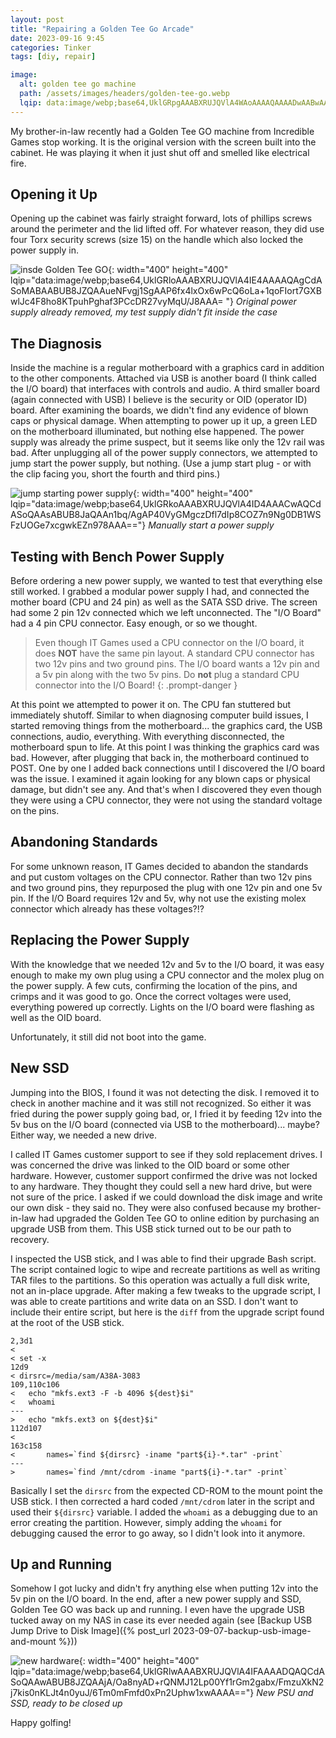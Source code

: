 ```yaml
---
layout: post
title: "Repairing a Golden Tee Go Arcade"
date: 2023-09-16 9:45
categories: Tinker
tags: [diy, repair]

image:
  alt: golden tee go machine
  path: /assets/images/headers/golden-tee-go.webp
  lqip: data:image/webp;base64,UklGRpgAAABXRUJQVlA4WAoAAAAQAAAADwAABwAAQUxQSDsAAAARL6CojRQ4toZO4E9EBI78AYNIkuIMYOCRAAY+C8RAqsa/GfAQ0f+A3WoBhqqJ//GK4w75YR/1A6C0DgBWUDggNgAAALABAJ0BKhAACAAFQHwllAACofXyKRAA/uj8FCApy9SxrKn2TESgQodV5hRyOxOpmaT2Km8AAA==
---
```


My brother-in-law recently had a Golden Tee GO machine from Incredible Games stop working. It is the original version with the screen built into the cabinet. He was playing it when it just shut off and smelled like electrical fire.

## Opening it Up

Opening up the cabinet was fairly straight forward, lots of phillips screws around the perimeter and the lid lifted off. For whatever reason, they did use four Torx security screws (size 15) on the handle which also locked the power supply in.

![insde Golden Tee GO](/assets/images/posts/golden-tee-go/inside.webp){: width="400" height="400" lqip="data:image/webp;base64,UklGRloAAABXRUJQVlA4IE4AAAAQAgCdASoMABAABUB8JZQAAueNFvgj1SgAAP6fx4lxOx6wPcQ6oLa+1qoFIort7GXBwlJc4F8ho8KTpuhPghaf3PCcDR27vyMqU/J8AAA=
"}
_Original power supply already removed, my test supply didn't fit inside the case_



## The Diagnosis

Inside the machine is a regular motherboard with a graphics card in addition to the other components. Attached via USB is another board (I think called the I/O board) that interfaces with controls and audio. A third smaller board (again connected with USB) I believe is the security or OID (operator ID) board. After examining the boards, we didn't find any evidence of blown caps or physical damage. When attempting to power up it up, a green LED on the motherboard illuminated, but nothing else happened. The power supply was already the prime suspect, but it seems like only the 12v rail was bad. After unplugging all of the power supply connectors, we attempted to jump start the power supply, but nothing. (Use a jump start plug - or with the clip facing you, short the fourth and third pins.)

![jump starting power supply](/assets/images/posts/golden-tee-go/start-power-supply.webp){: width="400" height="400" lqip="data:image/webp;base64,UklGRkoAAABXRUJQVlA4ID4AAACwAQCdASoQAAsABUB8JaQAAn1bq/AgAP40VyGMgczDfl7dIp8COZ7n9Ng0DB1WSFzUOGe7xcgwkEZn978AAA=="}
_Manually start a power supply_


## Testing with Bench Power Supply

Before ordering a new power supply, we wanted to test that everything else still worked. I grabbed a modular power supply I had, and connected the mother board (CPU and 24 pin) as well as the SATA SSD drive. The screen had some 2 pin 12v connected which we left unconnected. The "I/O Board" had a 4 pin CPU connector. Easy enough, or so we thought.

> Even though IT Games used a CPU connector on the I/O board, it does **NOT** have the same pin layout. A standard CPU connector has two 12v pins and two ground pins. The I/O board wants a 12v pin and a 5v pin along with the two 5v pins. Do **not** plug a standard CPU connector into the I/O Board!
{: .prompt-danger }

At this point we attempted to power it on. The CPU fan stuttered but immediately shutoff. Similar to when diagnosing computer build issues, I started removing things from the motherboard... the graphics card, the USB connections, audio, everything. With everything disconnected, the motherboard spun to life. At this point I was thinking the graphics card was bad. However, after plugging that back in, the motherboard continued to POST. One by one I added back connections until I discovered the I/O board was the issue. I examined it again looking for any blown caps or physical damage, but didn't see any. And that's when I discovered they even though they were using a CPU connector, they were not using the standard voltage on the pins.


## Abandoning Standards

For some unknown reason, IT Games decided to abandon the standards and put custom voltages on the CPU connector. Rather than two 12v pins and two ground pins, they repurposed the plug with one 12v pin and one 5v pin. If the I/O Board requires 12v and 5v, why not use the existing molex connector which already has these voltages?!?


## Replacing the Power Supply

With the knowledge that we needed 12v and 5v to the I/O board, it was easy enough to make my own plug using a CPU connector and the molex plug on the power supply. A few cuts, confirming the location of the pins, and crimps and it was good to go. Once the correct voltages were used, everything powered up correctly. Lights on the I/O board were flashing as well as the OID board.

Unfortunately, it still did not boot into the game.


## New SSD

Jumping into the BIOS, I found it was not detecting the disk. I removed it to check in another machine and it was still not recognized. So either it was fried during the power supply going bad, or, I fried it by feeding 12v into the 5v bus on the I/O board (connected via USB to the motherboard)... maybe? Either way, we needed a new drive.

I called IT Games customer support to see if they sold replacement drives. I was concerned the drive was linked to the OID board or some other hardware. However, customer support confirmed the drive was not locked to any hardware. They thought they could sell a new hard drive, but were not sure of the price. I asked if we could download the disk image and write our own disk - they said no. They were also confused because my brother-in-law had upgraded the Golden Tee GO to online edition by purchasing an upgrade USB from them. This USB stick turned out to be our path to recovery.

I inspected the USB stick, and I was able to find their upgrade Bash script. The script contained logic to wipe and recreate partitions as well as writing TAR files to the partitions. So this operation was actually a full disk write, not an in-place upgrade. After making a few tweaks to the upgrade script, I was able to create partitions and write data on an SSD. I don't want to include their entire script, but here is the `diff` from the upgrade script found at the root of the USB stick.

```console
2,3d1
< 
< set -x
12d9
< dirsrc=/media/sam/A38A-3083
109,110c106
< 	echo "mkfs.ext3 -F -b 4096 ${dest}$i"
< 	whoami
---
> 	echo "mkfs.ext3 on ${dest}$i"	
112d107
< 
163c158
< 		names=`find ${dirsrc} -iname "part${i}-*.tar" -print`
---
> 		names=`find /mnt/cdrom -iname "part${i}-*.tar" -print`
```

Basically I set the `dirsrc` from the expected CD-ROM to the mount point the USB stick. I then corrected a hard coded `/mnt/cdrom` later in the script and used their `${dirsrc}` variable. I added the `whoami` as a debugging due to an error creating the partition. However, simply adding the `whoami` for debugging caused the error to go away, so I didn't look into it anymore.


## Up and Running

Somehow I got lucky and didn't fry anything else when putting 12v into the 5v pin on the I/O board. In the end, after a new power supply and SSD, Golden Tee GO was back up and running. I even have the upgrade USB tucked away on my NAS in case its ever needed again (see [Backup USB Jump Drive to Disk Image]({% post_url 2023-09-07-backup-usb-image-and-mount %}))

![new hardware](/assets/images/posts/golden-tee-go/fixed.webp){: width="400" height="400" lqip="data:image/webp;base64,UklGRlwAAABXRUJQVlA4IFAAAADQAQCdASoQAAwABUB8JZQAAjA/Oa8nyAD+rQNMJ12Lp00Yf1rGm2gabx/FmzuXkN2j7kis0nKLJt4n0yuJ/6Tm0mFmfd0xPn2Uphw1xwAAAA=="}
_New PSU and SSD, ready to be closed up_

Happy golfing!